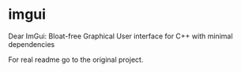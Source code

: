 # imgui
Dear ImGui: Bloat-free Graphical User interface for C++ with minimal dependencies

For real readme go to the original project.
